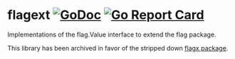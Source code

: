 # flagext [![GoDoc](https://godoc.org/github.com/carlmjohnson/flagext?status.svg)](https://godoc.org/github.com/carlmjohnson/flagext) [![Go Report Card](https://goreportcard.com/badge/github.com/carlmjohnson/flagext)](https://goreportcard.com/report/github.com/carlmjohnson/flagext)

Implementations of the flag.Value interface to extend the flag package.

This library has been archived in favor of the stripped down [flagx package](https://github.com/carlmjohnson/flagx).
